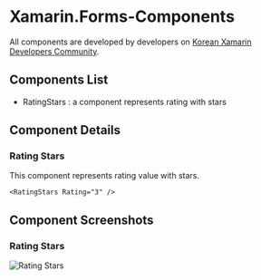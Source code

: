 # Xamarin.Forms-Components

All components are developed by developers on [Korean Xamarin Developers Community](http://cafe.naver.com/xamarinmaster).

## Components List

 * RatingStars : a component represents rating with stars


## Component Details

### Rating Stars

This component represents rating value with stars.


```
<RatingStars Rating="3" />
```

## Component Screenshots

### Rating Stars

![Rating Stars](http://cfile27.uf.tistory.com/image/273E113A5731B6343365C6)